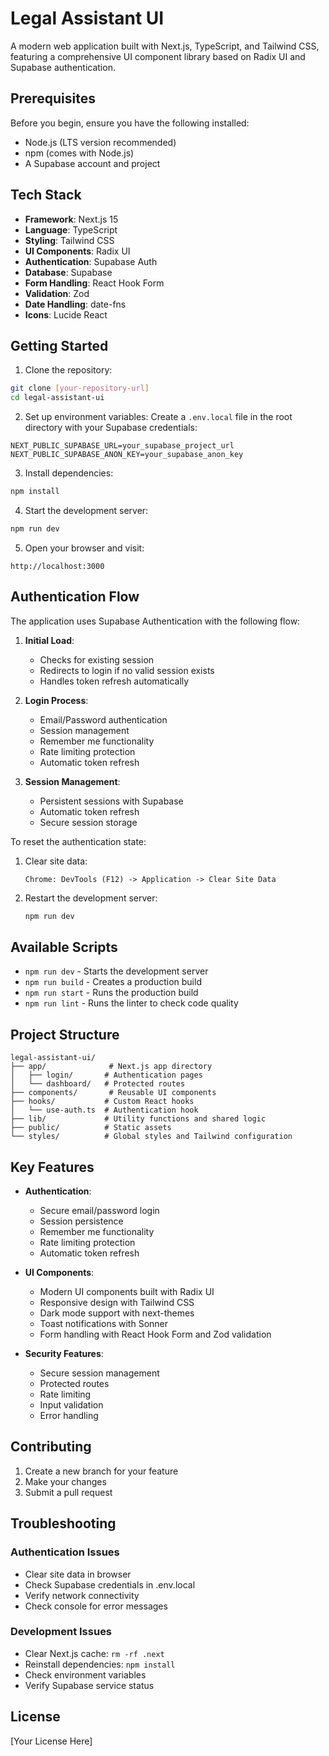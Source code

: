 # Legal Assistant UI

A modern web application built with Next.js, TypeScript, and Tailwind CSS, featuring a comprehensive UI component library based on Radix UI and Supabase authentication.

## Prerequisites

Before you begin, ensure you have the following installed:
- Node.js (LTS version recommended)
- npm (comes with Node.js)
- A Supabase account and project

## Tech Stack

- **Framework**: Next.js 15
- **Language**: TypeScript
- **Styling**: Tailwind CSS
- **UI Components**: Radix UI
- **Authentication**: Supabase Auth
- **Database**: Supabase
- **Form Handling**: React Hook Form
- **Validation**: Zod
- **Date Handling**: date-fns
- **Icons**: Lucide React

## Getting Started

1. Clone the repository:
```bash
git clone [your-repository-url]
cd legal-assistant-ui
```

2. Set up environment variables:
Create a `.env.local` file in the root directory with your Supabase credentials:
```env
NEXT_PUBLIC_SUPABASE_URL=your_supabase_project_url
NEXT_PUBLIC_SUPABASE_ANON_KEY=your_supabase_anon_key
```

3. Install dependencies:
```bash
npm install
```

4. Start the development server:
```bash
npm run dev
```

5. Open your browser and visit:
```
http://localhost:3000
```

## Authentication Flow

The application uses Supabase Authentication with the following flow:

1. **Initial Load**:
   - Checks for existing session
   - Redirects to login if no valid session exists
   - Handles token refresh automatically

2. **Login Process**:
   - Email/Password authentication
   - Session management
   - Remember me functionality
   - Rate limiting protection
   - Automatic token refresh

3. **Session Management**:
   - Persistent sessions with Supabase
   - Automatic token refresh
   - Secure session storage

To reset the authentication state:
1. Clear site data:
   ```
   Chrome: DevTools (F12) -> Application -> Clear Site Data
   ```
2. Restart the development server:
   ```bash
   npm run dev
   ```

## Available Scripts

- `npm run dev` - Starts the development server
- `npm run build` - Creates a production build
- `npm run start` - Runs the production build
- `npm run lint` - Runs the linter to check code quality

## Project Structure

```
legal-assistant-ui/
├── app/              # Next.js app directory
│   ├── login/       # Authentication pages
│   └── dashboard/   # Protected routes
├── components/       # Reusable UI components
├── hooks/           # Custom React hooks
│   └── use-auth.ts  # Authentication hook
├── lib/             # Utility functions and shared logic
├── public/          # Static assets
└── styles/          # Global styles and Tailwind configuration
```

## Key Features

- **Authentication**:
  - Secure email/password login
  - Session persistence
  - Remember me functionality
  - Rate limiting protection
  - Automatic token refresh

- **UI Components**:
  - Modern UI components built with Radix UI
  - Responsive design with Tailwind CSS
  - Dark mode support with next-themes
  - Toast notifications with Sonner
  - Form handling with React Hook Form and Zod validation

- **Security Features**:
  - Secure session management
  - Protected routes
  - Rate limiting
  - Input validation
  - Error handling

## Contributing

1. Create a new branch for your feature
2. Make your changes
3. Submit a pull request

## Troubleshooting

### Authentication Issues
- Clear site data in browser
- Check Supabase credentials in .env.local
- Verify network connectivity
- Check console for error messages

### Development Issues
- Clear Next.js cache: `rm -rf .next`
- Reinstall dependencies: `npm install`
- Check environment variables
- Verify Supabase service status

## License

[Your License Here]
